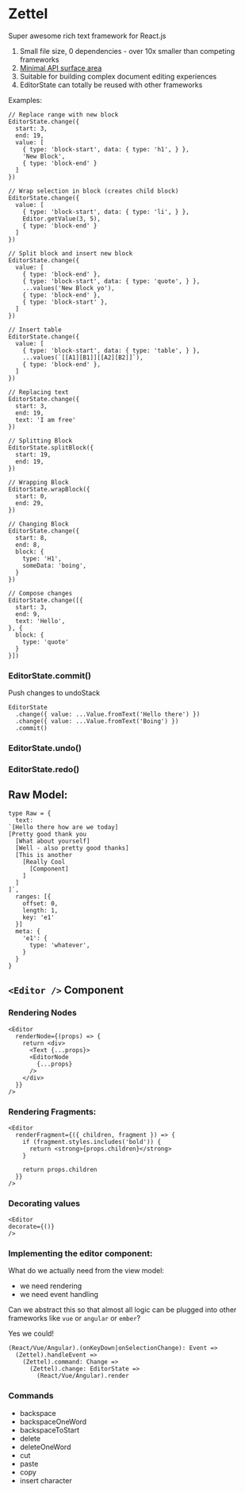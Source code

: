# Zettel

Super awesome rich text framework for React.js

1. Small file size, 0 dependencies - over 10x smaller than competing frameworks
2. [Minimal API surface area](https://www.youtube.com/watch?v=4anAwXYqLG8)
3. Suitable for building complex document editing experiences
4. EditorState can totally be reused with other frameworks 

Examples:

```tsx
// Replace range with new block
EditorState.change({
  start: 3,
  end: 19,
  value: [
    { type: 'block-start', data: { type: 'h1', } },
    'New Block',
    { type: 'block-end' }
  ]
})

// Wrap selection in block (creates child block)
EditorState.change({
  value: [
    { type: 'block-start', data: { type: 'li', } },
    Editor.getValue(3, 5),
    { type: 'block-end' }
  ]
})

// Split block and insert new block
EditorState.change({
  value: [
    { type: 'block-end' },
    { type: 'block-start', data: { type: 'quote', } },
    ...values('New Block yo'),
    { type: 'block-end' },
    { type: 'block-start' },
  ]
})

// Insert table
EditorState.change({
  value: [
    { type: 'block-start', data: { type: 'table', } },
    ...values(`[[A1][B1]][[A2][B2]]`),
    { type: 'block-end' },
  ]
})

// Replacing text
EditorState.change({
  start: 3,
  end: 19,
  text: 'I am free'
})

// Splitting Block
EditorState.splitBlock({
  start: 19,
  end: 19,
})

// Wrapping Block
EditorState.wrapBlock({
  start: 0,
  end: 29,
})

// Changing Block
EditorState.change({
  start: 8,
  end: 8,
  block: {
    type: 'H1',
    someData: 'boing',
  }
})

// Compose changes
EditorState.change([{
  start: 3,
  end: 9,
  text: 'Hello',
}, {
  block: {
    type: 'quote'
  }
}])
```

### EditorState.commit()

Push changes to undoStack

```tsx
EditorState
  .change({ value: ...Value.fromText('Hello there') })
  .change({ value: ...Value.fromText('Boing') })
  .commit()
```

### EditorState.undo()

### EditorState.redo()

## Raw Model:

```tsx
type Raw = {
  text:
`[Hello there how are we today]
[Pretty good thank you
  [What about yourself]
  [Well - also pretty good thanks]
  [This is another
    [Really Cool
      [Component]
    ]
  ]
]`,
  ranges: [{
    offset: 0,
    length: 1,
    key: 'e1'
  }]
  meta: {
    'e1': {
      type: 'whatever',
    }
  }
}
```

## `<Editor />` Component

### Rendering Nodes

```tsx
<Editor
  renderNode={(props) => {
    return <div>
      <Text {...props}>
      <EditorNode
        {...props}
      />
    </div>
  }}
/>
```

### Rendering Fragments:

```tsx
<Editor
  renderFragment={({ children, fragment }) => {
    if (fragment.styles.includes('bold')) {
      return <strong>{props.children}</strong>
    }

    return props.children
  }}
/>
```

### Decorating values

```tsx
<Editor
decorate={()}
/>
```


### Implementing the editor component:

What do we actually need from the view model:

- we need rendering
- we need event handling

Can we abstract this so that almost all logic can be plugged into other frameworks like `vue` or `angular` or `ember`?

Yes we could!

```
(React/Vue/Angular).(onKeyDown|onSelectionChange): Event =>
  (Zettel).handleEvent =>
    (Zettel).command: Change =>
      (Zettel).change: EditorState =>
        (React/Vue/Angular).render
```

### Commands

- backspace
- backspaceOneWord
- backspaceToStart
- delete
- deleteOneWord
- cut
- paste
- copy
- insert character


